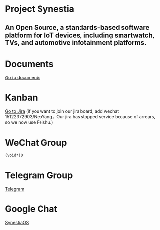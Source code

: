 # Project Synestia
## An Open Source, a standards-based software platform for IoT devices, including smartwatch, TVs, and automotive infotainment platforms.

# Documents
[Go to documents](https://github.com/SynestiaOS/Documentation)

# Kanban
[Go to Jira](https://synestiaos.atlassian.net/) (if you want to join our jira board, add wechat 15122372903/NeoYang，Our jira has stopped service because of arrears, so we now use Feishu.)

# WeChat Group
`(void*)0`

# Telegram Group
[Telegram](https://t.me/synestiaos)


# Google Chat
[SynestiaOS](https://chat.google.com/u/1/room/AAAAFwvh97I)
